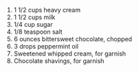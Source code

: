 1. 1 1/2 cups heavy cream
2. 1 1/2 cups milk
3. 1/4 cup sugar
4. 1/8 teaspoon salt
5. 6 ounces bittersweet chocolate, chopped
6. 3 drops peppermint oil
7. Sweetened whipped cream, for garnish
8. Chocolate shavings, for garnish
